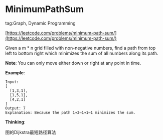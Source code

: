 # MinimumPathSum #

tag:Graph, Dynamic Programming

[https://leetcode.com/problems/minimum-path-sum/](https://leetcode.com/problems/minimum-path-sum/)

Given a m * n grid filled with non-negative numbers, find a path from top left to bottom right which minimizes the sum of all numbers along its path.

**Note**: You can only move either down or right at any point in time.

**Example**:

	Input:
	[
	  [1,3,1],
	  [1,5,1],
	  [4,2,1]
	]
	Output: 7
	Explanation: Because the path 1→3→1→1→1 minimizes the sum.

**Thinking**:

图的Dijkstra最短路径算法

